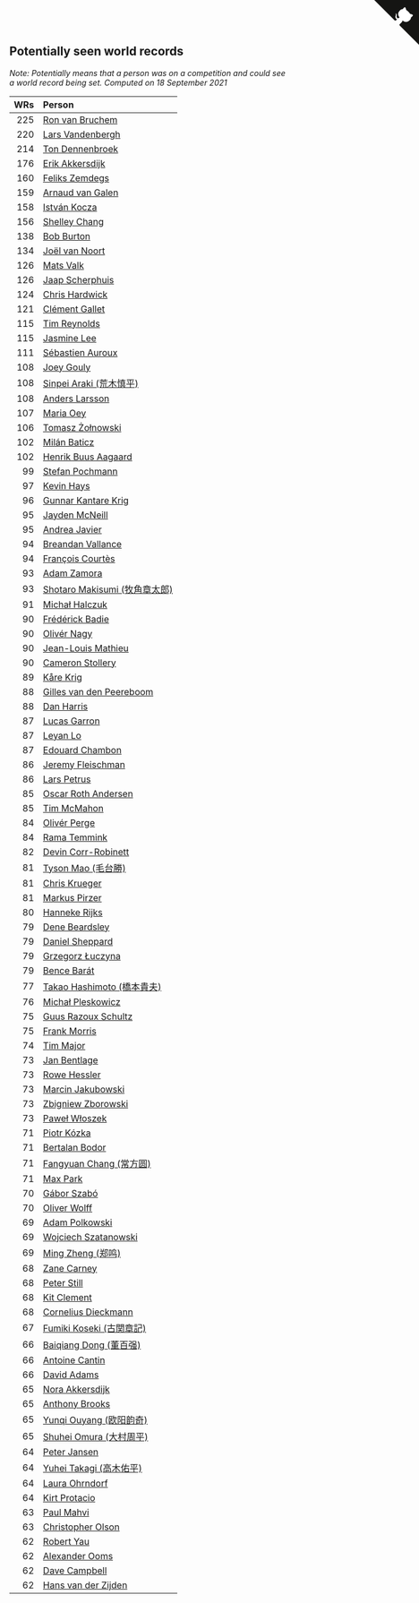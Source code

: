 ## Potentially seen world records

*Note: Potentially means that a person was on a competition and could see a world record being set.*
*Computed on 18 September 2021*

| WRs | Person |
| ---: | :--- |
| 225 | [Ron van Bruchem](https://www.worldcubeassociation.org/persons/2003BRUC01) |
| 220 | [Lars Vandenbergh](https://www.worldcubeassociation.org/persons/2003VAND01) |
| 214 | [Ton Dennenbroek](https://www.worldcubeassociation.org/persons/2003DENN01) |
| 176 | [Erik Akkersdijk](https://www.worldcubeassociation.org/persons/2005AKKE01) |
| 160 | [Feliks Zemdegs](https://www.worldcubeassociation.org/persons/2009ZEMD01) |
| 159 | [Arnaud van Galen](https://www.worldcubeassociation.org/persons/2006GALE01) |
| 158 | [István Kocza](https://www.worldcubeassociation.org/persons/2005KOCZ01) |
| 156 | [Shelley Chang](https://www.worldcubeassociation.org/persons/2004CHAN04) |
| 138 | [Bob Burton](https://www.worldcubeassociation.org/persons/2003BURT01) |
| 134 | [Joël van Noort](https://www.worldcubeassociation.org/persons/2004NOOR01) |
| 126 | [Mats Valk](https://www.worldcubeassociation.org/persons/2007VALK01) |
| 126 | [Jaap Scherphuis](https://www.worldcubeassociation.org/persons/2003SCHE01) |
| 124 | [Chris Hardwick](https://www.worldcubeassociation.org/persons/2003HARD01) |
| 121 | [Clément Gallet](https://www.worldcubeassociation.org/persons/2004GALL02) |
| 115 | [Tim Reynolds](https://www.worldcubeassociation.org/persons/2005REYN01) |
| 115 | [Jasmine Lee](https://www.worldcubeassociation.org/persons/2003LEEJ01) |
| 111 | [Sébastien Auroux](https://www.worldcubeassociation.org/persons/2008AURO01) |
| 108 | [Joey Gouly](https://www.worldcubeassociation.org/persons/2007GOUL01) |
| 108 | [Sinpei Araki (荒木慎平)](https://www.worldcubeassociation.org/persons/2006ARAK01) |
| 108 | [Anders Larsson](https://www.worldcubeassociation.org/persons/2003LARS01) |
| 107 | [Maria Oey](https://www.worldcubeassociation.org/persons/2007OEYM01) |
| 106 | [Tomasz Żołnowski](https://www.worldcubeassociation.org/persons/2005ZOLN01) |
| 102 | [Milán Baticz](https://www.worldcubeassociation.org/persons/2005BATI01) |
| 102 | [Henrik Buus Aagaard](https://www.worldcubeassociation.org/persons/2006BUUS01) |
| 99 | [Stefan Pochmann](https://www.worldcubeassociation.org/persons/2003POCH01) |
| 97 | [Kevin Hays](https://www.worldcubeassociation.org/persons/2009HAYS01) |
| 96 | [Gunnar Kantare Krig](https://www.worldcubeassociation.org/persons/2004KRIG01) |
| 95 | [Jayden McNeill](https://www.worldcubeassociation.org/persons/2012MCNE01) |
| 95 | [Andrea Javier](https://www.worldcubeassociation.org/persons/2010JAVI01) |
| 94 | [Breandan Vallance](https://www.worldcubeassociation.org/persons/2007VALL01) |
| 94 | [François Courtès](https://www.worldcubeassociation.org/persons/2008COUR01) |
| 93 | [Adam Zamora](https://www.worldcubeassociation.org/persons/2004ZAMO01) |
| 93 | [Shotaro Makisumi (牧角章太郎)](https://www.worldcubeassociation.org/persons/2003MAKI01) |
| 91 | [Michał Halczuk](https://www.worldcubeassociation.org/persons/2006HALC01) |
| 90 | [Frédérick Badie](https://www.worldcubeassociation.org/persons/2003BADI01) |
| 90 | [Olivér Nagy](https://www.worldcubeassociation.org/persons/2004NAGY01) |
| 90 | [Jean-Louis Mathieu](https://www.worldcubeassociation.org/persons/2006MATH01) |
| 90 | [Cameron Stollery](https://www.worldcubeassociation.org/persons/2010STOL01) |
| 89 | [Kåre Krig](https://www.worldcubeassociation.org/persons/2004KRIG02) |
| 88 | [Gilles van den Peereboom](https://www.worldcubeassociation.org/persons/2005PEER01) |
| 88 | [Dan Harris](https://www.worldcubeassociation.org/persons/2003HARR01) |
| 87 | [Lucas Garron](https://www.worldcubeassociation.org/persons/2006GARR01) |
| 87 | [Leyan Lo](https://www.worldcubeassociation.org/persons/2004LOLE01) |
| 87 | [Edouard Chambon](https://www.worldcubeassociation.org/persons/2004CHAM01) |
| 86 | [Jeremy Fleischman](https://www.worldcubeassociation.org/persons/2005FLEI01) |
| 86 | [Lars Petrus](https://www.worldcubeassociation.org/persons/1982PETR01) |
| 85 | [Oscar Roth Andersen](https://www.worldcubeassociation.org/persons/2008ANDE02) |
| 85 | [Tim McMahon](https://www.worldcubeassociation.org/persons/2009MCMA01) |
| 84 | [Olivér Perge](https://www.worldcubeassociation.org/persons/2007PERG01) |
| 84 | [Rama Temmink](https://www.worldcubeassociation.org/persons/2006TEMM01) |
| 82 | [Devin Corr-Robinett](https://www.worldcubeassociation.org/persons/2006CORR01) |
| 81 | [Tyson Mao (毛台勝)](https://www.worldcubeassociation.org/persons/2004MAOT02) |
| 81 | [Chris Krueger](https://www.worldcubeassociation.org/persons/2006KRUE01) |
| 81 | [Markus Pirzer](https://www.worldcubeassociation.org/persons/2006PIRZ01) |
| 80 | [Hanneke Rijks](https://www.worldcubeassociation.org/persons/2008RIJK01) |
| 79 | [Dene Beardsley](https://www.worldcubeassociation.org/persons/2009BEAR01) |
| 79 | [Daniel Sheppard](https://www.worldcubeassociation.org/persons/2009SHEP01) |
| 79 | [Grzegorz Łuczyna](https://www.worldcubeassociation.org/persons/2005LUCZ01) |
| 79 | [Bence Barát](https://www.worldcubeassociation.org/persons/2008BARA01) |
| 77 | [Takao Hashimoto (橋本貴夫)](https://www.worldcubeassociation.org/persons/2007HASH01) |
| 76 | [Michał Pleskowicz](https://www.worldcubeassociation.org/persons/2009PLES01) |
| 75 | [Guus Razoux Schultz](https://www.worldcubeassociation.org/persons/1982RAZO01) |
| 75 | [Frank Morris](https://www.worldcubeassociation.org/persons/2003MORR01) |
| 74 | [Tim Major](https://www.worldcubeassociation.org/persons/2010MAJO01) |
| 73 | [Jan Bentlage](https://www.worldcubeassociation.org/persons/2010BENT01) |
| 73 | [Rowe Hessler](https://www.worldcubeassociation.org/persons/2007HESS01) |
| 73 | [Marcin Jakubowski](https://www.worldcubeassociation.org/persons/2007JAKU01) |
| 73 | [Zbigniew Zborowski](https://www.worldcubeassociation.org/persons/2003ZBOR02) |
| 73 | [Paweł Włoszek](https://www.worldcubeassociation.org/persons/2006WLOS01) |
| 71 | [Piotr Kózka](https://www.worldcubeassociation.org/persons/2005KOZK01) |
| 71 | [Bertalan Bodor](https://www.worldcubeassociation.org/persons/2007BODO01) |
| 71 | [Fangyuan Chang (常方圆)](https://www.worldcubeassociation.org/persons/2009CHAN04) |
| 71 | [Max Park](https://www.worldcubeassociation.org/persons/2012PARK03) |
| 70 | [Gábor Szabó](https://www.worldcubeassociation.org/persons/2005SZAB02) |
| 70 | [Oliver Wolff](https://www.worldcubeassociation.org/persons/2004WOLF01) |
| 69 | [Adam Polkowski](https://www.worldcubeassociation.org/persons/2007POLK01) |
| 69 | [Wojciech Szatanowski](https://www.worldcubeassociation.org/persons/2011SZAT01) |
| 69 | [Ming Zheng (郑鸣)](https://www.worldcubeassociation.org/persons/2009ZHEN11) |
| 68 | [Zane Carney](https://www.worldcubeassociation.org/persons/2010CARN01) |
| 68 | [Peter Still](https://www.worldcubeassociation.org/persons/2005STIL01) |
| 68 | [Kit Clement](https://www.worldcubeassociation.org/persons/2008CLEM01) |
| 68 | [Cornelius Dieckmann](https://www.worldcubeassociation.org/persons/2009DIEC01) |
| 67 | [Fumiki Koseki (古関章記)](https://www.worldcubeassociation.org/persons/2005KOSE01) |
| 66 | [Baiqiang Dong (董百强)](https://www.worldcubeassociation.org/persons/2008DONG06) |
| 66 | [Antoine Cantin](https://www.worldcubeassociation.org/persons/2010CANT02) |
| 66 | [David Adams](https://www.worldcubeassociation.org/persons/2009ADAM01) |
| 65 | [Nora Akkersdijk](https://www.worldcubeassociation.org/persons/2009CHRI03) |
| 65 | [Anthony Brooks](https://www.worldcubeassociation.org/persons/2008SEAR01) |
| 65 | [Yunqi Ouyang (欧阳韵奇)](https://www.worldcubeassociation.org/persons/2007YUNQ01) |
| 65 | [Shuhei Omura (大村周平)](https://www.worldcubeassociation.org/persons/2007OMUR01) |
| 64 | [Peter Jansen](https://www.worldcubeassociation.org/persons/2003JANS01) |
| 64 | [Yuhei Takagi (高木佑平)](https://www.worldcubeassociation.org/persons/2008TAKA01) |
| 64 | [Laura Ohrndorf](https://www.worldcubeassociation.org/persons/2009OHRN01) |
| 64 | [Kirt Protacio](https://www.worldcubeassociation.org/persons/2010PROT01) |
| 63 | [Paul Mahvi](https://www.worldcubeassociation.org/persons/2012MAHV01) |
| 63 | [Christopher Olson](https://www.worldcubeassociation.org/persons/2009OLSO01) |
| 62 | [Robert Yau](https://www.worldcubeassociation.org/persons/2009YAUR01) |
| 62 | [Alexander Ooms](https://www.worldcubeassociation.org/persons/2005OOMS01) |
| 62 | [Dave Campbell](https://www.worldcubeassociation.org/persons/2005CAMP01) |
| 62 | [Hans van der Zijden](https://www.worldcubeassociation.org/persons/2004ZIJD01) |


<a href="https://github.com/jonatanklosko/wca_statistics" class="github-corner" aria-label="View source on Github"><svg width="80" height="80" viewBox="0 0 250 250" style="fill:#151513; color:#fff; position: absolute; top: 0; border: 0; right: 0;" aria-hidden="true"><path d="M0,0 L115,115 L130,115 L142,142 L250,250 L250,0 Z"></path><path d="M128.3,109.0 C113.8,99.7 119.0,89.6 119.0,89.6 C122.0,82.7 120.5,78.6 120.5,78.6 C119.2,72.0 123.4,76.3 123.4,76.3 C127.3,80.9 125.5,87.3 125.5,87.3 C122.9,97.6 130.6,101.9 134.4,103.2" fill="currentColor" style="transform-origin: 130px 106px;" class="octo-arm"></path><path d="M115.0,115.0 C114.9,115.1 118.7,116.5 119.8,115.4 L133.7,101.6 C136.9,99.2 139.9,98.4 142.2,98.6 C133.8,88.0 127.5,74.4 143.8,58.0 C148.5,53.4 154.0,51.2 159.7,51.0 C160.3,49.4 163.2,43.6 171.4,40.1 C171.4,40.1 176.1,42.5 178.8,56.2 C183.1,58.6 187.2,61.8 190.9,65.4 C194.5,69.0 197.7,73.2 200.1,77.6 C213.8,80.2 216.3,84.9 216.3,84.9 C212.7,93.1 206.9,96.0 205.4,96.6 C205.1,102.4 203.0,107.8 198.3,112.5 C181.9,128.9 168.3,122.5 157.7,114.1 C157.9,116.9 156.7,120.9 152.7,124.9 L141.0,136.5 C139.8,137.7 141.6,141.9 141.8,141.8 Z" fill="currentColor" class="octo-body"></path></svg></a><style>.github-corner:hover .octo-arm{animation:octocat-wave 560ms ease-in-out}@keyframes octocat-wave{0%,100%{transform:rotate(0)}20%,60%{transform:rotate(-25deg)}40%,80%{transform:rotate(10deg)}}@media (max-width:500px){.github-corner:hover .octo-arm{animation:none}.github-corner .octo-arm{animation:octocat-wave 560ms ease-in-out}}</style>
